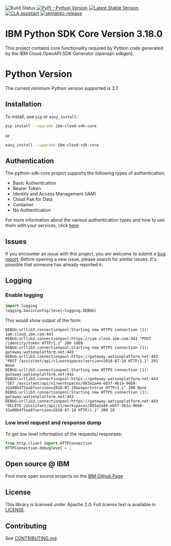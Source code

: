 ![Build Status](https://github.com/padamstx/python-sdk-core/actions/workflows/build.yaml/badge.svg?branch=main)
[![PyPI - Python Version](https://img.shields.io/pypi/pyversions/ibm-cloud-sdk-core)](https://pypi.org/project/ibm-cloud-sdk-core/)
[![Latest Stable Version](https://img.shields.io/pypi/v/ibm-cloud-sdk-core.svg)](https://pypi.python.org/pypi/ibm-cloud-sdk-core)
[![CLA assistant](https://cla-assistant.io/readme/badge/ibm/python-sdk-core)](https://cla-assistant.io/ibm/python-sdk-core)
[![semantic-release](https://img.shields.io/badge/%20%20%F0%9F%93%A6%F0%9F%9A%80-semantic--release-e10079.svg)](https://github.com/semantic-release/semantic-release)

# IBM Python SDK Core Version 3.18.0
This project contains core functionality required by Python code generated by the IBM Cloud OpenAPI SDK Generator
(openapi-sdkgen).

# Python Version
The current minimum Python version supported is 3.7.

## Installation

To install, use `pip` or `easy_install`:

```bash
pip install --upgrade ibm-cloud-sdk-core
```

or

```bash
easy_install --upgrade ibm-cloud-sdk-core
```

## Authentication
The python-sdk-core project supports the following types of authentication:
- Basic Authentication
- Bearer Token
- Identity and Access Management (IAM)
- Cloud Pak for Data
- Container
- No Authentication

For more information about the various authentication types and how to use them with your services, click [here](Authentication.md)

## Issues

If you encounter an issue with this project, you are welcome to submit a [bug report](https://github.com/IBM/python-sdk-core/issues).
Before opening a new issue, please search for similar issues. It's possible that someone has already reported it.

## Logging

### Enable logging

```python
import logging
logging.basicConfig(level=logging.DEBUG)
```

This would show output of the form:
```
DEBUG:urllib3.connectionpool:Starting new HTTPS connection (1): iam.cloud.ibm.com:443
DEBUG:urllib3.connectionpool:https://iam.cloud.ibm.com:443 "POST /identity/token HTTP/1.1" 200 1809
DEBUG:urllib3.connectionpool:Starting new HTTPS connection (1): gateway.watsonplatform.net:443
DEBUG:urllib3.connectionpool:https://gateway.watsonplatform.net:443 "POST /assistant/api/v1/workspaces?version=2018-07-10 HTTP/1.1" 201 None
DEBUG:urllib3.connectionpool:Starting new HTTPS connection (1): gateway.watsonplatform.net:443
DEBUG:urllib3.connectionpool:https://gateway.watsonplatform.net:443 "GET /assistant/api/v1/workspaces/883a2a44-eb5f-4b1a-96b0-32a90b475ea8?version=2018-07-10&export=true HTTP/1.1" 200 None
DEBUG:urllib3.connectionpool:Starting new HTTPS connection (1): gateway.watsonplatform.net:443
DEBUG:urllib3.connectionpool:https://gateway.watsonplatform.net:443 "DELETE /assistant/api/v1/workspaces/883a2a44-eb5f-4b1a-96b0-32a90b475ea8?version=2018-07-10 HTTP/1.1" 200 28
```

### Low level request and response dump
To get low level information of the requests/ responses:

```python
from http.client import HTTPConnection
HTTPConnection.debuglevel = 1
```

## Open source @ IBM

Find more open source projects on the [IBM Github Page](http://github.com/IBM)

## License

This library is licensed under Apache 2.0. Full license text is
available in [LICENSE](LICENSE).

## Contributing

See [CONTRIBUTING.md](CONTRIBUTING.md).
